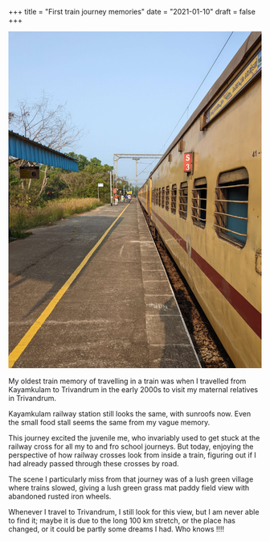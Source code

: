 +++
title = "First train journey memories"
date = "2021-01-10"
draft = false
+++

![Train](/images/traintrip/trainyatra.jpg)

My oldest train memory of travelling in a train was when I travelled from Kayamkulam to Trivandrum in the early 2000s to visit my maternal relatives in Trivandrum.

Kayamkulam railway station still looks the same, with sunroofs now. Even the small food stall seems the same from my vague memory.

This journey excited the juvenile me, who invariably used to get stuck at the railway cross for all my to and fro school journeys. But today, enjoying the perspective of how railway crosses look from inside a train, figuring out if I had already passed through these crosses by road.

The scene I  particularly miss from that journey was of a lush green village where trains slowed, giving a lush green grass mat paddy field view with abandoned rusted iron wheels.

Whenever I travel to Trivandrum, I still look for this view, but I am never able to find it; maybe it is due to the long 100 km stretch, or the place has changed, or it could be partly some dreams I had. Who knows !!!!
